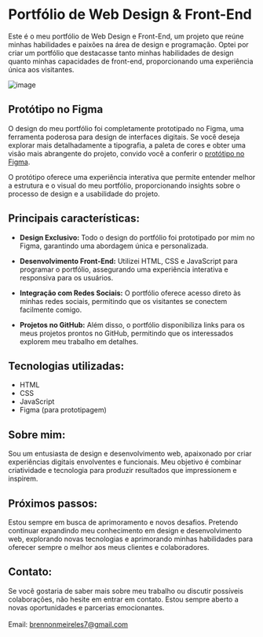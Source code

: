 # Portfólio de Web Design & Front-End

Este é o meu portfólio de Web Design e Front-End, um projeto que reúne minhas habilidades e paixões na área de design e programação. Optei por criar um portfólio que destacasse tanto minhas habilidades de design quanto minhas capacidades de front-end, proporcionando uma experiência única aos visitantes.<br>

![image](https://github.com/BrennonMeireles/portifolio/assets/141636246/54a8163f-c23b-41cb-8a7e-94f5dea37307)

## Protótipo no Figma

O design do meu portfólio foi completamente prototipado no Figma, uma ferramenta poderosa para design de interfaces digitais. Se você deseja explorar mais detalhadamente a tipografia, a paleta de cores e obter uma visão mais abrangente do projeto, convido você a conferir o [protótipo no Figma](https://www.figma.com/file/VfvAIeH7nsHMIQve9F2ZVL/portifoliio-webdesiign?type=design&node-id=0%3A1&mode=design&t=JumlTpxKHPk6og34-1).

O protótipo oferece uma experiência interativa que permite entender melhor a estrutura e o visual do meu portfólio, proporcionando insights sobre o processo de design e a usabilidade do projeto.


## Principais características:

- **Design Exclusivo:** Todo o design do portfólio foi prototipado por mim no Figma, garantindo uma abordagem única e personalizada.

- **Desenvolvimento Front-End:** Utilizei HTML, CSS e JavaScript para programar o portfólio, assegurando uma experiência interativa e responsiva para os usuários.

- **Integração com Redes Sociais:** O portfólio oferece acesso direto às minhas redes sociais, permitindo que os visitantes se conectem facilmente comigo.

- **Projetos no GitHub:** Além disso, o portfólio disponibiliza links para os meus projetos prontos no GitHub, permitindo que os interessados explorem meu trabalho em detalhes.

## Tecnologias utilizadas:

- HTML
- CSS
- JavaScript
- Figma (para prototipagem)

## Sobre mim:

Sou um entusiasta de design e desenvolvimento web, apaixonado por criar experiências digitais envolventes e funcionais. Meu objetivo é combinar criatividade e tecnologia para produzir resultados que impressionem e inspirem.

## Próximos passos:

Estou sempre em busca de aprimoramento e novos desafios. Pretendo continuar expandindo meu conhecimento em design e desenvolvimento web, explorando novas tecnologias e aprimorando minhas habilidades para oferecer sempre o melhor aos meus clientes e colaboradores.

## Contato:

Se você gostaria de saber mais sobre meu trabalho ou discutir possíveis colaborações, não hesite em entrar em contato. Estou sempre aberto a novas oportunidades e parcerias emocionantes.
<br><br>Email: brennonmeireles7@gmail.com
